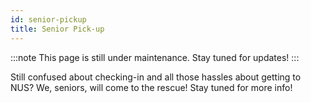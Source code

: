 ```yaml
---
id: senior-pickup
title: Senior Pick-up
---
```


:::note
This page is still under maintenance. Stay tuned for updates!
:::

Still confused about checking-in and all those hassles about getting to NUS? We, seniors, will come to the rescue! Stay tuned for more info!
<!--stackedit_data:
eyJoaXN0b3J5IjpbLTMwOTU2NzIzOCwtOTgwMDQ2Nzk1LDEzMz
k1NTI4NjddfQ==
-->